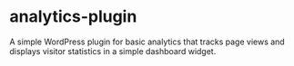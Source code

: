 # analytics-plugin
A simple WordPress plugin for basic analytics that tracks page views and displays visitor statistics in a simple dashboard widget.
